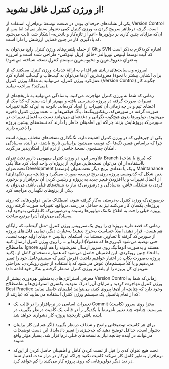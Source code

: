 # از ورژن کنترل غافل نشوید!

یکی از نشانه‌های حرفه‌ای بودن در صنعت توسعهٔ نرم‌افزار، استفاده از Version Control است. گرچه درظاهر سوییچ کردن به ورژن کنترل کمی دشوار به‌نظر می‌آید اما پس از آن‌که مزایای چنین کاری بر دولوپرها -اعم از تازه‌کار و باتجربه- آشکار شد، ثابت می‌شود که یادگیری کار در چنین فضایی ارزشش را دارا است.

از جمله پلتفرم‌های ورژن کنترل رایج می‌توان به Git و SVN اشاره کرد(لازم‌ به‌ذکر است که گیت توسط لینوس توروالدز -خالق کِرنِل لینوکس- طراحی شده است و امروزه به‌عنوان معروف‌ترین و محبوب‌ترین سیستم کنترل نسخه شناخته می‌شود).

امروزه وب‌سایت‌های زیادی هم اقدام به ارائهٔ خدمات ورژن کنترل می‌کنند که از معروف‌ترین آن‌ها می‌توان به گیت‌هاب و گیت‌لب اشاره کرد (برای آشنایی بیشتر با نحوهٔ عمل‌کرد ورژن کنترل، می‌توانید به مقالهٔ ورژن کنترل (Version Control) چگونه کار می‌کند؟ مراجعه نمایید).

زمانی که شما به ورژن کنترل مهاجرت می‌کنید، به‌سادگی می‌توانید به تاریخچه‌ای از تغییرات صورت گرفته در پروژه دسترسی یافته و مهم‌تر از آن، ببینید که کدام‌یک از اعضای تیم و در چه زمانی آن تغییرات را ایجاد کرده‌‌اند. باتوجه به این‌که کلیه‌ٔ تغییرات صورت گرفته در سورس‌کد، ریفکتورینگ‌ها، باگ فیکس‌ها و … تحت ورژن کنترل ذخیره می‌شوند، دولوپرها بدون هیچ‌گونه نگرانی و دغدغه‌ای می‌توانند دست به اعمال تغییرات در سورس‌کد پروژ‌هایش بزنند چراکه این اطمینان خاطر را دارند که نسخه‌های پیشین پروژه را ذخیره دارند.

یکی از چیزهایی که در ورژن کنترل اهمیت دارد، تگ‌‌گذاری نسخه‌های مختلف پروژه است چرا که براساس همین تگ‌ها -که توصیه می‌شود براساس تاریخ باشند- در آینده به‌سادگی امکان جستجوی نسخهٔ خاصی از نرم‌افزار امکان‌پذیر می‌گردد.

علاوه‌بر این، در ورژن کنترل مفهومی داریم تحت‌عنوان Branch (برنچ یا شاخه) که بااستفاده از آن می‌توان نسخه‌هایی موازی از پروژه‌ای واحد ایجاد کرد مثلاً یکی تحت‌عنوان Development (توسعه) و یک یا تعدادی برنچ دیگر تحت‌عنوان Maintanance (نگهداری) بدین شکل که کدنویسی پروژه روی برنچ توسعه صورت می‌گیرد و چنانچه پس از اعمال تغییرات و یا افزودن فیچر جدید به پروژه و ریلیس کردن آن نرم‌افزار و برخورد کردن به مشکلی خاص، به‌سادگی و درصورتی‌که نیاز به نسخه‌های قبلی باشد، می‌توان به یکی از برنچ‌های نگهداری مراجعه کرد.

درصورتی‌که ورژن کنترل به‌درستی به‌کار گرفته شود، اصطکاک مابین دولوپرهایی که روی پروژه‌ای یکسان کار می‌کنند نیز به حداقل می‌رسد. درواقع، تغییرات صورت گرفته روی پروژه خیلی راحت به اطلاع تک‌تک دولوپرها رسیده و درصورتی‌که کانفلیکتی به‌وجود آید، به‌سادگی می‌توان آن‌را مرتفع ساخت.

زمانی که قصد دارید پروژه‌ای را روی یک سرویس ورژن کنترل -مثل گیت‌لب که رایگان هم هست- قرار دهید، اصلاً خساست به‌خرج ندهید! به‌عبارت دیگر، تمامی فایل‌های پروژه از سورس‌کد گرفته تا تصاویر، مستندات، اسکمای دیتابیس + دیتای اولیه جهت تست، ابزارها و … را روی ورژن کنترل ارسال کنید (حتی توصیه می‌شود لایبرری‌ها که معمولاً به‌اصطلاح Ignore هستند و به‌صورت اتوماتیک روی سرور ارسال نمی‌شوند را هم آپلود کنید). با اتخاذ چنین رویکردی، این اطمینان حاصل می‌شود که همواره نسخه‌ای کامل از پروژه به‌صورت بکاپ در اختیار خواهیم داشت (فرض کنیم که سیستم‌عامل خود را تغییر می‌دهیم و یا کلاً سیستم‌مان عوض می‌شود که بااستفاده از چنین رویکردی، به‌راحتی می‌توان کل پروژه را از پلتفرم ورژن کنترل مدنظر گرفته و به‌کار خود ادامه داد).

معرفی استراتژی‌های به‌منظور بهره‌وری بیشتر از Version Control
زمانی‌که شما به ورژن کنترل مهاجرت کردید و مزایای آن‌را درک نمودید، یکسری استراتژی‌ها و به‌اصطلاح Best Practice وجود دارد که چنانچه از آن‌ها پیروی کنید، می‌توانید اطمینان حاصل نمایید که از تمام پتانسیل یک سیستم ورژن کنترل استفاده می‌نمایید که عبارتند از:
- تغییرات اساسی در نرم‌افزار را در قالب یک Commit (کامیت) مجزا روی سرور بفرستید. چنانچه چند تغییر نامرتبط با یکدیگر را در قالب یک کامیت درنظر بگیرید، در آینده یافتن تاریخچهٔ پروژه کار دشواری خواهد شد.

- برای هر کامیت، توضیحاتی واضح و شفاف درنظر بگیرید (اگر هم این کار برایتان دشوار است، حداقل توضیح دهید که چه‌چیزی را تغییر داده‌اید). این دست توضیحات می‌توانند در آینده چنانچه نیاز به نسخه‌های قبلی نرم‌افزار شد، بسیار مؤثر واقع شوند.

- تحت هیچ عنوان کدی را قبل از تست کردن کامل و اطمینان حاصل کردن از این‌که نرم‌افزار به‌طور کامل کار می‌کند کامیت نکنید چراکه این‌کار در دراز مدت اعتبار شما در دید دیگر دولوپرهایی که روی پروژه کار می‌کنند را کم خواهد کرد.

